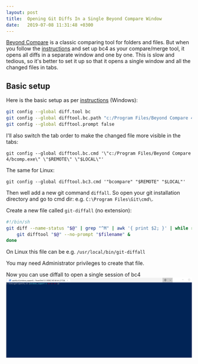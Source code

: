 ```yaml
---
layout: post
title:  Opening Git Diffs In a Single Beyond Compare Window
date:   2019-07-08 11:31:48 +0300
---
```


[Beyond Compare](https://www.scootersoftware.com/index.php) is a classic comparing tool for folders and files. But when you follow the [instructions](https://www.scootersoftware.com/support.php?zz=kb_vcs) and set up bc4 as your compare/merge tool, it opens all diffs in a separate window and one by one. This is slow and tedious, so it's better to set it up so that it opens a single window and all the changed files in tabs.

## Basic setup

Here is the basic setup as per [instructions](https://www.scootersoftware.com/support.php?zz=kb_vcs) (Windows):

```sh
git config --global diff.tool bc
git config --global difftool.bc.path "c:/Program Files/Beyond Compare 4/bcomp.exe"
git config --global difftool.prompt false
```

I'll also switch the tab order to make the changed file more visible in the tabs:

```
git config --global difftool.bc.cmd '\"c:/Program Files/Beyond Compare 4/bcomp.exe\" \"$REMOTE\" \"$LOCAL\"'
```

The same for Linux:

```
git config --global difftool.bc3.cmd '"bcompare" "$REMOTE" "$LOCAL"'
```


Then well add a new git command `diffall`. So open your git installation directory and go to cmd dir: e.g. `C:\Program
Files\Git\cmd\`. 

Create a new file called `git-diffall` (no extension):

```sh
#!/bin/sh
git diff --name-status "$@" | grep "^M" | awk '{ print $2; }' | while read filename; do
    git difftool "$@" --no-prompt "$filename" &
done
```

On Linux this file can be e.g. `/usr/local/bin/git-diffall`

You may need Administrator privileges to create that file.

Now you can use diffall to open a single session of bc4
![diffall](diffall.gif)


